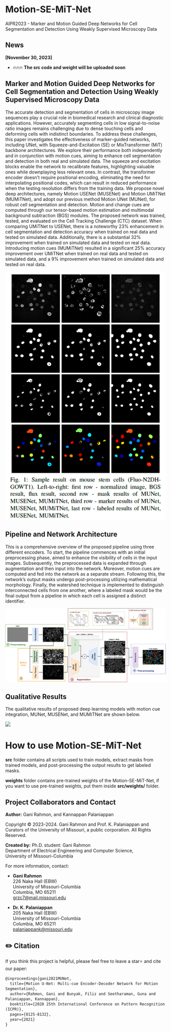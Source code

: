 # Motion-SE-MiT-Net
AIPR2023 - Marker and Motion Guided Deep Networks for Cell Segmentation and Detection Using Weakly Supervised Microscopy Data
<!-- The official implementation of the ICPR 2020 paper [**Motion U-Net: Multi-cue Encoder-Decoder Network for Motion Segmentation**](https://ieeexplore.ieee.org/document/9413211) -->

## News

**[November 30, 2023]** 

- :fire::fire::fire:  **The src code and weight will be uploaded soon** 


## Marker and Motion Guided Deep Networks for Cell Segmentation and Detection Using Weakly Supervised Microscopy Data
The accurate detection and segmentation of cells in microscopy image sequences play a crucial role in biomedical research and clinical diagnostic applications. However, accurately segmenting cells in low signal-to-noise ratio images remains challenging due to dense touching cells and deforming cells with indistinct boundaries. To address these challenges, this paper investigates the effectiveness of marker-guided networks, including UNet, with Squeeze-and-Excitation (SE) or MixTransformer (MiT) backbone architectures. We explore their performance both independently and in conjunction with motion cues, aiming to enhance cell segmentation and detection in both real and simulated data. The squeeze and excitation blocks enable the network to recalibrate features, highlighting valuable ones while downplaying less relevant ones. In contrast, the transformer encoder doesn’t require positional encoding, eliminating the need for interpolating positional codes, which can result in reduced performance when the testing resolution differs from the training data. We propose novel deep architectures, namely Motion USENet (MUSENet) and Motion UMiTNet (MUMiTNet), and adopt our previous method Motion UNet (MUNet), for robust cell segmentation and detection. Motion and change cues are computed through our tensor-based motion estimation and multimodal background subtraction (BGS) modules. The proposed network was trained, tested, and evaluated on the Cell Tracking Challenge (CTC) dataset. When comparing UMiTNet to USENet, there is a noteworthy 23% enhancement in cell segmentation and detection accuracy when trained on real data and tested on simulated data. Additionally, there is a substantial 32% improvement when trained on simulated data and tested on real data. Introducing motion cues (MUMiTNet) resulted in a significant 25% accuracy improvement over UMiTNet when trained on real data and tested on simulated data, and a 9% improvement when trained on simulated data and tested on real data.

![](/figures/initialFigure.PNG)


## Pipeline and Network Architecture
This is a comprehensive overview of the proposed pipeline using three different encoders. To start, the pipeline commences with an initial preprocessing phase, aimed to enhance the visibility of cells in the input images. Subsequently, the preprocessed data is expanded through augmentation and then input into the network. Moreover, motion cues are computed and fed into the network as a separate stream. Following this, the network’s output masks undergo post-processing utilizing mathematical morphology. Finally, the watershed technique is implemented to distinguish interconnected cells from one another, where a labeled mask would be the final output from a pipeline in which each cell is assigned a distinct identifier.

![](/figures/Overall-Pipeline.png)


## Qualitative Results
The qualitative results of proposed deep learning models with motion cue integration, MUNet, MUSENet, and MUMiTNet are shown below.

![](/figures/QualitativeFigure.png)


# How to use Motion-SE-MiT-Net

**src** folder contains all scripts used to train models, extract masks from trained models, and post-processing the output results to get labeled masks.

**weights** folder contains pre-trained weights of the Motion-SE-MiT-Net, if you want to use pre-trained weights, put them inside **src/weights/** folder.


## Project Collaborators and Contact

**Author:** Gani Rahmon, and Kannappan Palaniappan

Copyright &copy; 2023-2024. Gani Rahmon and Prof. K. Palaniappan and Curators of the University of Missouri, a public corporation. All Rights Reserved.

**Created by:** Ph.D. student: Gani Rahmon  
Department of Electrical Engineering and Computer Science,  
University of Missouri-Columbia  

For more information, contact:

* **Gani Rahmon**  
226 Naka Hall (EBW)  
University of Missouri-Columbia  
Columbia, MO 65211  
grzc7@mail.missouri.edu  

* **Dr. K. Palaniappan**  
205 Naka Hall (EBW)  
University of Missouri-Columbia  
Columbia, MO 65211  
palaniappank@missouri.edu


## ✏️ Citation

If you think this project is helpful, please feel free to leave a star⭐️ and cite our paper:

```
@inproceedings{gani2021MUNet,
  title={Motion U-Net: Multi-cue Encoder-Decoder Network for Motion Segmentation}, 
  author={Rahmon, Gani and Bunyak, Filiz and Seetharaman, Guna and Palaniappan, Kannappan},
  booktitle={2020 25th International Conference on Pattern Recognition (ICPR)}, 
  pages={8125-8132},
  year={2021}
}
```